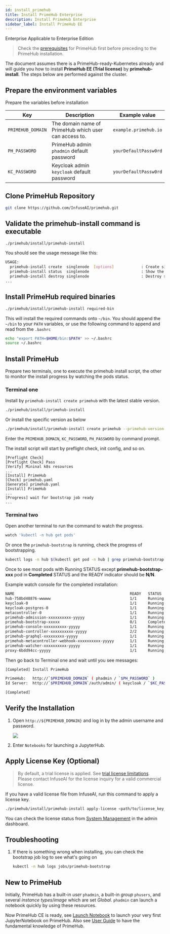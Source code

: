 ```yaml
---
id: install_primehub
title: Install PrimeHub Enterprise
description: Install PrimeHub Enterprise
sidebar_label: Install PrimeHub EE
---
```


<div class="label-sect">
  <div class="ee-only tooltip">Enterprise
    <span class="tooltiptext">Applicable to Enterprise Edition</span>
  </div>
</div>

>Check the [prerequisites](prerequisites) for PrimeHub first before preceding to the PrimeHub installation.

The document assumes there is a PrimeHub-ready-Kubernetes already and will guide you how to install **PrimeHub EE (Trial license)** by **primehub-install**. The steps below are performed against the cluster.

## Prepare the environment variables

Prepare the variables before installation

Key | Description | Example value
----|-------------| ----
`PRIMEHUB_DOMAIN` | The domain name of PrimeHub which user can access to. | `example.primehub.io`
`PH_PASSWORD` | PrimeHub admin `phadmin` default password| `yourDefaultPassw0rd`
`KC_PASSWORD` | Keycloak admin `keycloak` default password | `yourDefaultPassw0rd`


## Clone PrimeHub Repository

```bash
git clone https://github.com/InfuseAI/primehub.git
```

## Validate the primehub-install command is executable

```bash
./primehub/install/primehub-install
```

You should see the usage message like this:
```bash
USAGE:
  primehub-install create  singlenode  [options]            : Create single-node k8s environment
  primehub-install status  singlenode                       : Show the statuse of single-node k8s environment
  primehub-install destroy singlenode                       : Destroy single-node k8s environment
...
```

## Install PrimeHub required binaries

```bash
./primehub/install/primehub-install required-bin
```

This will install the required commands onto `~/bin`. You should append the `~/bin` to your `PATH` variables, or use the following command to append and read from the `.bashrc`

```bash
echo "export PATH=$HOME/bin:$PATH" >> ~/.bashrc
source ~/.bashrc
```

## Install PrimeHub 

Prepare two terminals, one to execute the primehub install script, the other to monitor the install progress by watching the pods status.

### Terminal one

Install by `primehub-install create primehub` with the latest stable version.


```bash
./primehub/install/primehub-install
```

Or install the specific version as below

   ```bash
   ./primehub/install/primehub-install create primehub --primehub-version <version>
   ```

   Enter the `PRIMEHUB_DOMAIN`, `KC_PASSWORD`, `PH_PASSWORD` by command prompt.

   The install script will start by preflight check, init config, and so on.
   ```
   [Preflight Check]
   [Preflight Check] Pass
   [Verify] Mininal k8s resources
   ...
   [Install] PrimeHub
   [Check] primehub.yaml
   [Generate] primehub.yaml
   [Install] PrimeHub   
   ...
   [Progress] wait for bootstrap job ready
   ...
   ```

### Terminal two

Open another terminal to run the command to watch the progress.
   
```bash
watch 'kubectl -n hub get pods'
```

Or once the `primehub-bootstrap` is running, check the progress of bootstrapping.

```bash
kubectl logs -n hub $(kubectl get pod -n hub | grep primehub-bootstrap | cut -d' ' -f1) -f
```

Once to see most pods with Running STATUS except **primehub-bootstrap-xxx** pod in **Completed** STATUS and the READY indicator should be **N/N**. 

Example watch console for the completed installation:

```bash
NAME                                                   READY   STATUS      RESTARTS   AGE
hub-758bd48876-wwwww                                   1/1     Running     0          17m
keycloak-0                                             1/1     Running     0          17m
keycloak-postgres-0                                    1/1     Running     0          17m
metacontroller-0                                       1/1     Running     0          17m
primehub-admission-xxxxxxxxxx-yyyyy                    1/1     Running     0          17m
primehub-bootstrap-xxxxx                               0/1     Completed   0          17m
primehub-console-xxxxxxxxxx-yyyyy                      1/1     Running     0          17m
primehub-controller-xxxxxxxxxx-yyyyy                   2/2     Running     0          17m
primehub-graphql-xxxxxxxxx-yyyyy                       1/1     Running     0          17m
primehub-metacontroller-webhook-xxxxxxxxxx-yyyyy       1/1     Running     0          17m
primehub-watcher-xxxxxxxxxx-yyyyy                      1/1     Running     0          17m
proxy-6bdd94cc-yyyyy                                   1/1     Running     0          17m
```

Then go back to Terminal one and wait until you see messages:

```bash
[Completed] Install PrimeHub

PrimeHub:   http://`$PRIMEHUB_DOMAIN` ( phadmin / `$PH_PASSWORD` )
Id Server:  http://`$PRIMEHUB_DOMAIN`/auth/admin/ ( keycloak / `$KC_PASSWORD` )

[Completed]
```


## Verify the Installation

1. Open `http://${PRIMEHUB_DOMAIN}` and log in by the admin username and password.

   ![](assets/install_primehub1.png)

2. Enter `Notebooks` for launching a JupyterHub.

## Apply License Key (Optional)

>By default, a trial license is applied. See [trial license limitations](../comparison#license-limitations).
>Please contact InfuseAI for the license inquiry for a valid commercial license.

If you have a valid license file from InfuseAI, run this command to apply a license key. 

```bash
./primehub/install/primehub-install apply-license <path/to/license_key_yaml_file>
```

You can check the license status from [System Management](../guide_manual/admin-system#primehub-license) in the admin dashboard.

## Troubleshooting

1. If there is something wrong when installing, you can check the bootstrap job log to see what's going on

   ```bash
   kubectl -n hub logs jobs/primehub-bootstrap
   ```

## New to PrimeHub

Initially, PrimeHub has a built-in *user* `phadmin`, a built-in *group* `phusers`, and several *instance types*/*image* which are set *Global*. `phadmin` can launch a notebook quickly by using these resources. 

Now PrimeHub CE is ready, see [Launch Notebook](../quickstart/launch-project) to launch your very first JupyterNotebook on PrimeHub. Also see [User Guide](../quickstart/login-portal-user) to have the fundamental knowledge of PrimeHub.